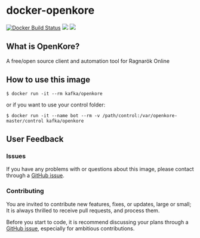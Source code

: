 # docker-openkore

[![Docker Build Status](https://img.shields.io/docker/build/kafka/openkore.svg)](https://hub.docker.com/r/kafka/openkore/)
[![](https://images.microbadger.com/badges/image/kafka/openkore.svg)](https://microbadger.com/images/kafka/openkore)
[![](https://images.microbadger.com/badges/version/kafka/openkore.svg)](https://microbadger.com/images/kafka/openkore)

## What is OpenKore?

A free/open source client and automation tool for Ragnarök Online


## How to use this image

```console
$ docker run -it --rm kafka/openkore
```

or if you want to use your control folder:

```console
$ docker run -it --name bot --rm -v /path/control:/var/openkore-master/control kafka/openkore
```

## User Feedback

### Issues

If you have any problems with or questions about this image, please contact through a [GitHub issue](https://github.com/ofkindness/docker-openkore/issues).

### Contributing

You are invited to contribute new features, fixes, or updates, large or small; It is always thrilled to receive pull requests, and process them.

Before you start to code, it is recommend discussing your plans through a [GitHub issue](https://github.com/ofkindness/docker-openkore/issues), especially for ambitious contributions.
